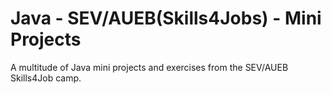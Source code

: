 # Java - SEV/AUEB(Skills4Jobs) - Mini Projects
A multitude of Java mini projects and exercises from the SEV/AUEB Skills4Job camp.
